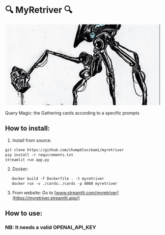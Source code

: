 # 🔍 MyRetriver 🔍

![logo](images/icon.jpeg)

Query Magic: the Gathering cards according to a specific prompts

## How to install:

1. Install from source:

```
git clone https://github.com/chumpblocckami/myretriver
pip install -r requirements.txt
streamlit run app.py
```

2. Docker:

``` 
   docker build -f Dockerfile . -t myretriver 
   docker run -v ./cards:./cards -p 8080 myretriver
```

3. From website:
   Go to [www.streamlit.com/myretriver](https://myretriver.streamlit.app/)

## How to use:

### NB: It needs a valid OPENAI_API_KEY
